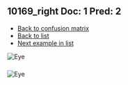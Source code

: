 ## 10169_right Doc: 1 Pred: 2
- [Back to confusion matrix](https://github.com/juliandewit/kaggle_retinopathy/blob/master/matrix.md)
- [Back to list](https://github.com/juliandewit/kaggle_retinopathy/blob/master/lists/12/list.md)
- [Next example in list](https://github.com/juliandewit/kaggle_retinopathy/blob/master/lists/12/10/10468_right.md)

![Eye](https://retinopaty.blob.core.windows.net/size1024/10169_right_1.jpeg)

### 

![Eye]()
